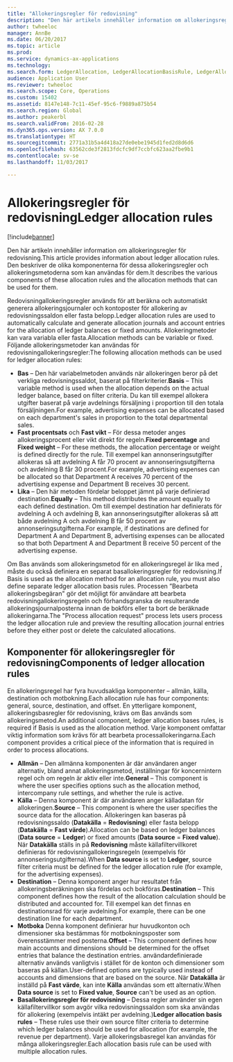 ```yaml
---
title: "Allokeringsregler för redovisning"
description: "Den här artikeln innehåller information om allokeringsregler för redovisning. Den beskriver de olika komponenterna för dessa allokeringsregler och allokeringsmetoderna som kan användas för dem."
author: twheeloc
manager: AnnBe
ms.date: 06/20/2017
ms.topic: article
ms.prod: 
ms.service: dynamics-ax-applications
ms.technology: 
ms.search.form: LedgerAllocation, LedgerAllocationBasisRule, LedgerAllocationRequest, LedgerAllocationRule
audience: Application User
ms.reviewer: twheeloc
ms.search.scope: Core, Operations
ms.custom: 15402
ms.assetid: 8147e148-7c11-45ef-95c6-f9889a875b54
ms.search.region: Global
ms.author: peakerbl
ms.search.validFrom: 2016-02-28
ms.dyn365.ops.version: AX 7.0.0
ms.translationtype: HT
ms.sourcegitcommit: 2771a31b5a4d418a27de0ebe1945d1fed2d8d6d6
ms.openlocfilehash: 63562cde3f2813fdcfc9df7ccbfc623aa2fbe9b1
ms.contentlocale: sv-se
ms.lasthandoff: 11/03/2017

---
```


# <a name="ledger-allocation-rules"></a><span data-ttu-id="6517b-104">Allokeringsregler för redovisning</span><span class="sxs-lookup"><span data-stu-id="6517b-104">Ledger allocation rules</span></span>

[!include[banner](../includes/banner.md)]


<span data-ttu-id="6517b-105">Den här artikeln innehåller information om allokeringsregler för redovisning.</span><span class="sxs-lookup"><span data-stu-id="6517b-105">This article provides information about ledger allocation rules.</span></span> <span data-ttu-id="6517b-106">Den beskriver de olika komponenterna för dessa allokeringsregler och allokeringsmetoderna som kan användas för dem.</span><span class="sxs-lookup"><span data-stu-id="6517b-106">It describes the various components of these allocation rules and the allocation methods that can be used for them.</span></span>

<span data-ttu-id="6517b-107">Redovisningallokeringsregler används för att beräkna och automatiskt generera allokeringsjournaler och kontoposter för allokering av redovisningssaldon eller fasta belopp.</span><span class="sxs-lookup"><span data-stu-id="6517b-107">Ledger allocation rules are used to automatically calculate and generate allocation journals and account entries for the allocation of ledger balances or fixed amounts.</span></span> <span data-ttu-id="6517b-108">Allokeringmetoder kan vara variabla eller fasta.</span><span class="sxs-lookup"><span data-stu-id="6517b-108">Allocation methods can be variable or fixed.</span></span> <span data-ttu-id="6517b-109">Följande allokeringsmetoder kan användas för redovisningallokeringsregler:</span><span class="sxs-lookup"><span data-stu-id="6517b-109">The following allocation methods can be used for ledger allocation rules:</span></span>

-   <span data-ttu-id="6517b-110">**Bas** – Den här variabelmetoden används när allokeringen beror på det verkliga redovisningssaldot, baserat på filterkriterier.</span><span class="sxs-lookup"><span data-stu-id="6517b-110">**Basis** – This variable method is used when the allocation depends on the actual ledger balance, based on filter criteria.</span></span> <span data-ttu-id="6517b-111">Du kan till exempel allokera utgifter baserat på varje avdelnings försäljning i proportion till den totala försäljningen.</span><span class="sxs-lookup"><span data-stu-id="6517b-111">For example, advertising expenses can be allocated based on each department's sales in proportion to the total departmental sales.</span></span>
-   <span data-ttu-id="6517b-112">**Fast procentsats** och **Fast vikt** – För dessa metoder anges allokeringsprocent eller vikt direkt för regeln.</span><span class="sxs-lookup"><span data-stu-id="6517b-112">**Fixed percentage** and **Fixed weight** – For these methods, the allocation percentage or weight is defined directly for the rule.</span></span> <span data-ttu-id="6517b-113">Till exempel kan annonseringsutgifter allokeras så att avdelning A får 70 procent av annonseringsutgifterna och avdelning B får 30 procent.</span><span class="sxs-lookup"><span data-stu-id="6517b-113">For example, advertising expenses can be allocated so that Department A receives 70 percent of the advertising expense and Department B receives 30 percent.</span></span>
-   <span data-ttu-id="6517b-114">**Lika** – Den här metoden fördelar beloppet jämnt på varje definierad destination.</span><span class="sxs-lookup"><span data-stu-id="6517b-114">**Equally** – This method distributes the amount equally to each defined destination.</span></span> <span data-ttu-id="6517b-115">Om till exempel destination har definierats för avdelning A och avdelning B, kan annonseringsutgifter allokeras så att både avdelning A och avdelning B får 50 procent av annonseringsutgifterna.</span><span class="sxs-lookup"><span data-stu-id="6517b-115">For example, if destinations are defined for Department A and Department B, advertising expenses can be allocated so that both Department A and Department B receive 50 percent of the advertising expense.</span></span>

<span data-ttu-id="6517b-116">Om Bas används som allokeringsmetod för en allokeringsregel är lika med , måste du också definiera en separat basallokeringsregler för redovisning.</span><span class="sxs-lookup"><span data-stu-id="6517b-116">If Basis is used as the allocation method for an allocation rule, you must also define separate ledger allocation basis rules.</span></span> <span data-ttu-id="6517b-117">Processen ”Bearbeta allokeringsbegäran" gör det möjligt för användare att bearbeta redovisningallokeringsregeln och förhandsgranska de resulterande allokeringsjournalposterna innan de bokförs eller ta bort de beräknade allokeringarna.</span><span class="sxs-lookup"><span data-stu-id="6517b-117">The "Process allocation request" process lets users process the ledger allocation rule and preview the resulting allocation journal entries before they either post or delete the calculated allocations.</span></span>

## <a name="components-of-ledger-allocation-rules"></a><span data-ttu-id="6517b-118">Komponenter för allokeringsregler för redovisning</span><span class="sxs-lookup"><span data-stu-id="6517b-118">Components of ledger allocation rules</span></span>
<span data-ttu-id="6517b-119">En allokeringsregel har fyra huvudsakliga komponenter – allmän, källa, destination och motbokning.</span><span class="sxs-lookup"><span data-stu-id="6517b-119">Each allocation rule has four components: general, source, destination, and offset.</span></span> <span data-ttu-id="6517b-120">En ytterligare komponent, allokeringsbasregler för redovisning, krävs om Bas används som allokeringsmetod.</span><span class="sxs-lookup"><span data-stu-id="6517b-120">An additional component, ledger allocation bases rules, is required if Basis is used as the allocation method.</span></span> <span data-ttu-id="6517b-121">Varje komponent omfattar viktig information som krävs för att bearbeta processallokeringarna.</span><span class="sxs-lookup"><span data-stu-id="6517b-121">Each component provides a critical piece of the information that is required in order to process allocations.</span></span>

-   <span data-ttu-id="6517b-122">**Allmän** – Den allmänna komponenten är där användaren anger alternativ, bland annat allokeringsmetod, inställningar för koncernintern regel och om regeln är aktiv eller inte.</span><span class="sxs-lookup"><span data-stu-id="6517b-122">**General** – This component is where the user specifies options such as the allocation method, intercompany rule settings, and whether the rule is active.</span></span>
-   <span data-ttu-id="6517b-123">**Källa** – Denna komponent är där användaren anger källadatan för allokeringen.</span><span class="sxs-lookup"><span data-stu-id="6517b-123">**Source** – This component is where the user specifies the source data for the allocation.</span></span> <span data-ttu-id="6517b-124">Allokeringen kan baseras på redovisningssaldo (**Datakälla** = **Redovisning**) eller fasta belopp (**Datakälla** = **Fast värde**).</span><span class="sxs-lookup"><span data-stu-id="6517b-124">Allocation can be based on ledger balances (**Data source** = **Ledger**) or fixed amounts (**Data source** = **Fixed value**).</span></span> <span data-ttu-id="6517b-125">När **Datakälla** ställs in på **Redovisning** måste källafiltervillkoret definieras för redovisningallokeringsregeln (exempelvis för annonseringsutgifterna).</span><span class="sxs-lookup"><span data-stu-id="6517b-125">When **Data source** is set to **Ledger**, source filter criteria must be defined for the ledger allocation rule (for example, for the advertising expenses).</span></span>
-   <span data-ttu-id="6517b-126">**Destination** – Denna komponent anger hur resultatet från allokeringsberäkningen ska fördelas och bokföras.</span><span class="sxs-lookup"><span data-stu-id="6517b-126">**Destination** – This component defines how the result of the allocation calculation should be distributed and accounted for.</span></span> <span data-ttu-id="6517b-127">Till exempel kan det finnas en destinationsrad för varje avdelning.</span><span class="sxs-lookup"><span data-stu-id="6517b-127">For example, there can be one destination line for each department.</span></span>
-   <span data-ttu-id="6517b-128">**Motboka** Denna komponent definierar hur huvudkonton och dimensioner ska bestämmas för motbokningsposter som överensstämmer med posterna.</span><span class="sxs-lookup"><span data-stu-id="6517b-128">**Offset** – This component defines how main accounts and dimensions should be determined for the offset entries that balance the destination entries.</span></span> <span data-ttu-id="6517b-129">användardefinierade alternativ används vanligtvis i stället för de konton och dimensioner som baseras på källan.</span><span class="sxs-lookup"><span data-stu-id="6517b-129">User-defined options are typically used instead of accounts and dimensions that are based on the source.</span></span> <span data-ttu-id="6517b-130">När **Datakälla** är inställd på **Fast värde**, kan inte **Källa** användas som ett alternativ.</span><span class="sxs-lookup"><span data-stu-id="6517b-130">When **Data source** is set to **Fixed value**, **Source** can't be used as an option.</span></span>
-   <span data-ttu-id="6517b-131">**Basallokeringsregler för redovisning** – Dessa regler använder sin egen källafiltervillkor som avgör vilka redovisningssaldon som ska användas för allokering (exempelvis intäkt per avdelning.)</span><span class="sxs-lookup"><span data-stu-id="6517b-131">**Ledger allocation basis rules** – These rules use their own source filter criteria to determine which ledger balances should be used for allocation (for example, the revenue per department).</span></span> <span data-ttu-id="6517b-132">Varje allokeringsbasregel kan användas för många allokeringsregler.</span><span class="sxs-lookup"><span data-stu-id="6517b-132">Each allocation basis rule can be used with multiple allocation rules.</span></span>





